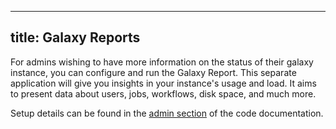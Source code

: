  ---
 title: Galaxy Reports
 ---

For admins wishing to have more information on the status of their galaxy instance, you can configure and run the Galaxy Report. This separate application will give you insights in your instance's usage and load. It aims to present data about users, jobs, workflows, disk space, and much more.

Setup details can be found in the [admin section](https://docs.galaxyproject.org/en/latest/admin/reports.html) of the code documentation.
